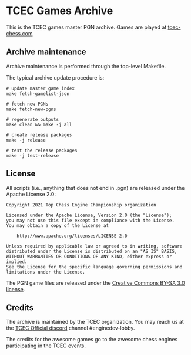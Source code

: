TCEC Games Archive
==================

This is the TCEC games master PGN archive. Games are played at
[tcec-chess.com](https://tcec-chess.com/)


Archive maintenance
-------------------

Archive maintenance is performed through the top-level Makefile.

The typical archive update procedure is:

    # update master game index
    make fetch-gamelist-json

    # fetch new PGNs
    make fetch-new-pgns

    # regenerate outputs
    make clean && make -j all

    # create release packages
    make -j release

    # test the release packages
    make -j test-release

License
-------

All scripts (i.e., anything that does not end in .pgn) are released
under the Apache License 2.0:

    Copyright 2021 Top Chess Engine Championship organization

    Licensed under the Apache License, Version 2.0 (the "License");
    you may not use this file except in compliance with the License.
    You may obtain a copy of the License at

        http://www.apache.org/licenses/LICENSE-2.0

    Unless required by applicable law or agreed to in writing, software
    distributed under the License is distributed on an "AS IS" BASIS,
    WITHOUT WARRANTIES OR CONDITIONS OF ANY KIND, either express or implied.
    See the License for the specific language governing permissions and
    limitations under the License.


The PGN game files are released under the [Creative Commons BY-SA 3.0
license](https://creativecommons.org/licenses/by-sa/3.0/legalcode).


Credits
-------

The archive is maintained by the TCEC organization. You may reach us
at the [TCEC Official discord](https://discord.gg/EYuyrDr) channel
\#enginedev-lobby.

The credits for the awesome games go to the awesome chess engines
participating in the TCEC events.
